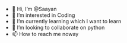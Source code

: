 - 👋 Hi, I’m @Saayan
- 👀 I’m interested in Coding
- 🌱 I’m currently learning which I want to learn
- 💞️ I’m looking to collaborate on python
- 📫 How to reach me noway

<!---
Sayan8981/Sayan8981 is a ✨ special ✨ repository because its `README.md` (this file) appears on your GitHub profile.
You can click the Preview link to take a look at your changes.
--->
